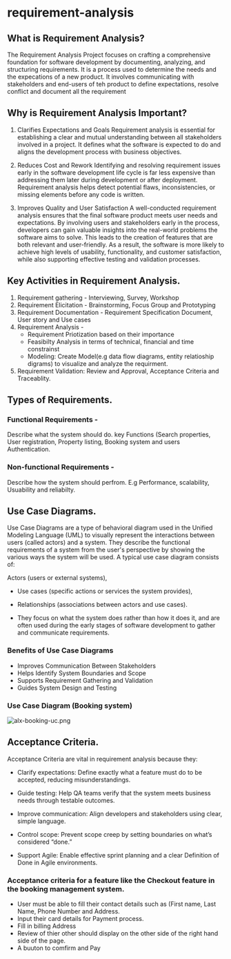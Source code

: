 # requirement-analysis

## What is Requirement Analysis?

<p>The Requirement Analysis Project focuses on crafting a comprehensive foundation for software development by documenting, analyzing, and structuring requirements. It is a process used to determine the needs and the expecations of a new product. It involves communicating with stakeholders and end-users of teh product to define expectations, resolve conflict and document all the requirement</p>

## Why is Requirement Analysis Important?

1. Clarifies Expectations and Goals
Requirement analysis is essential for establishing a clear and mutual understanding between all stakeholders involved in a project. It defines what the software is expected to do and aligns the development process with business objectives.

2. Reduces Cost and Rework
Identifying and resolving requirement issues early in the software development life cycle is far less expensive than addressing them later during development or after deployment. Requirement analysis helps detect potential flaws, inconsistencies, or missing elements before any code is written.

3. Improves Quality and User Satisfaction
A well-conducted requirement analysis ensures that the final software product meets user needs and expectations. By involving users and stakeholders early in the process, developers can gain valuable insights into the real-world problems the software aims to solve. This leads to the creation of features that are both relevant and user-friendly. As a result, the software is more likely to achieve high levels of usability, functionality, and customer satisfaction, while also supporting effective testing and validation processes.

## Key Activities in Requirement Analysis.

1. Requirement gathering - Interviewing, Survey, Workshop
2. Requirement Elicitation - Brainstorming, Focus Group and Prototyping
3. Requirement Documentation - Requirement Specification Document, User story and Use cases
4. Requirement Analysis -
   - Requirement Priotization based on their importance
   - Feasibilty Analysis in terms of technical, financial and time constrainst
   - Modeling: Create Model(e.g data flow diagrams, entity relatioship digrams) to visualize and analyze the requirment.
5. Requirement Validation: Review and Approval, Acceptance Criteria and Traceablity.

## Types of Requirements.

### Functional Requirements - 
Describe what the system should do. key Functions (Search properties, User registration, Property listing, Booking system and users Authentication.
### Non-functional Requirements -
Describe how the system should perfrom. E.g Performance, scalability, Usuability and reliabilty.

## Use Case Diagrams.
Use Case Diagrams are a type of behavioral diagram used in the Unified Modeling Language (UML) to visually represent the interactions between users (called actors) and a system. They describe the functional requirements of a system from the user's perspective by showing the various ways the system will be used. A typical use case diagram consists of:

Actors (users or external systems),

   - Use cases (specific actions or services the system provides),

   - Relationships (associations between actors and use cases).

   - They focus on what the system does rather than how it does it, and are often used during the early stages of software development to gather and communicate requirements.

### Benefits of Use Case Diagrams
   - Improves Communication Between Stakeholders
   - Helps Identify System Boundaries and Scope
   - Supports Requirement Gathering and Validation
   - Guides System Design and Testing

### Use Case Diagram (Booking system)
![alx-booking-uc.png](https://github.com/user-attachments/assets/63fe6ca0-bf28-482c-af3e-0cb349a1e2e4)


## Acceptance Criteria.
Acceptance Criteria are vital in requirement analysis because they:

- Clarify expectations: Define exactly what a feature must do to be accepted, reducing misunderstandings.

- Guide testing: Help QA teams verify that the system meets business needs through testable outcomes.

- Improve communication: Align developers and stakeholders using clear, simple language.

- Control scope: Prevent scope creep by setting boundaries on what’s considered “done.”

- Support Agile: Enable effective sprint planning and a clear Definition of Done in Agile environments.

### Acceptance criteria for a feature like the Checkout feature in the booking management system.
- User must be able to fill their contact details such as (First name, Last Name, Phone Number and Address.
- Input their card details for Payment process.
- Fill in billing Address
- Review of thier other should display on the other side of the right hand side of the page.
- A buuton to comfirm and Pay
